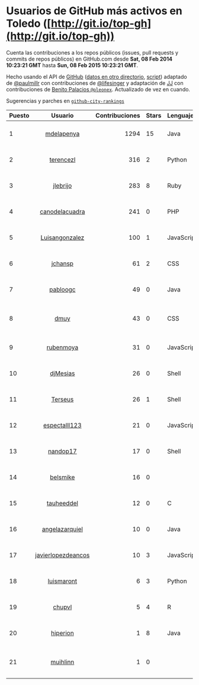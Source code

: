 # Usuarios de GitHub más activos en Toledo ([http://git.io/top-gh](http://git.io/top-gh))



  Cuenta las contribuciones a los repos públicos (issues, pull requests y commits de repos públicos) en GitHub.com desde  **Sat, 08 Feb 2014 10:23:21 GMT** hasta **Sun, 08 Feb 2015 10:23:21 GMT**.

  Hecho usando el API de [GitHub](http://github.com) ([datos en otro directorio](https://github.com/JJ/top-github-users-data/tree/master/data), [script](https://github.com/JJ/top-github-users)) adaptado de [@paulmillr](https://github.com/paulmillr) con contribuciones de [@lifesinger](https://github.com/lifesinger) y adaptación de [JJ](http://jj.github.io) con contribuciones de [Benito Palacios `@pleonex`](http://github.com/pleonex). Actualizado de vez en cuando. 

  Sugerencias y parches en [`github-city-rankings`](http://github.com/JJ/github-city-rankings)


| Puesto   |      Usuario      |  Contribuciones | Stars | Lenguajes   |      Lugar      |  Avatar |
|----------|:-----------------:|----------------:|-------|-------------|:---------------:|---------|
| 1 | [mdelapenya](https://github.com/mdelapenya) | 1294 | 15 | Java | Madrid o Toledo | <img src='https://avatars0.githubusercontent.com/u/951580?v=3&s=64' width='64' height='64' title='Manuel de la Peña'> |
| 2 | [terencezl](https://github.com/terencezl) | 316 | 2 | Python | Toledo | <img src='https://avatars3.githubusercontent.com/u/3190888?v=3&s=64' width='64' height='64' title='Terence Z. Lew'> |
| 3 | [jlebrijo](https://github.com/jlebrijo) | 283 | 8 | Ruby | Toledo | <img src='https://avatars0.githubusercontent.com/u/553507?v=3&s=64' width='64' height='64' title='Juan Lebrijo'> |
| 4 | [canodelacuadra](https://github.com/canodelacuadra) | 241 | 0 | PHP | Toledo, Spain | <img src='https://avatars1.githubusercontent.com/u/5006582?v=3&s=64' width='64' height='64' title='José Antonio Cano'> |
| 5 | [Luisangonzalez](https://github.com/Luisangonzalez) | 100 | 1 | JavaScript | Toledo, Spain | <img src='https://avatars1.githubusercontent.com/u/1648046?v=3&s=64' width='64' height='64' title='Luis Antonio González Martín'> |
| 6 | [jchansp](https://github.com/jchansp) | 61 | 2 | CSS | Toledo, Spain | <img src='https://avatars1.githubusercontent.com/u/593039?v=3&s=64' width='64' height='64' title='Jesús Muela'> |
| 7 | [pabloogc](https://github.com/pabloogc) | 49 | 0 | Java | Toledo, Spain | <img src='https://avatars2.githubusercontent.com/u/1131305?v=3&s=64' width='64' height='64' title='Pablo Orgaz'> |
| 8 | [dmuy](https://github.com/dmuy) | 43 | 0 | CSS | DAS, Toledo City, Cebu | <img src='https://avatars3.githubusercontent.com/u/8830886?v=3&s=64' width='64' height='64' title='Dionlee Uy'> |
| 9 | [rubenmoya](https://github.com/rubenmoya) | 31 | 0 | JavaScript | Toledo, España | <img src='https://avatars3.githubusercontent.com/u/905225?v=3&s=64' width='64' height='64' title='Rubén Moya Rodríguez'> |
| 10 | [djMesias](https://github.com/djMesias) | 26 | 0 | Shell | Toledo, Spain | <img src='https://avatars2.githubusercontent.com/u/1057831?v=3&s=64' width='64' height='64' title='djMesias'> |
| 11 | [Terseus](https://github.com/Terseus) | 26 | 1 | Shell | Toledo, España | <img src='https://avatars1.githubusercontent.com/u/1707139?v=3&s=64' width='64' height='64' title='David Caro'> |
| 12 | [espectalll123](https://github.com/espectalll123) | 21 | 0 | JavaScript | Toledo, Spain | <img src='https://avatars2.githubusercontent.com/u/2456419?v=3&s=64' width='64' height='64' title='Francisco Gómez García'> |
| 13 | [nandop17](https://github.com/nandop17) | 17 | 0 | Shell | Toledo (Spain) | <img src='https://avatars1.githubusercontent.com/u/6423879?v=3&s=64' width='64' height='64' title='Fernando Illán'> |
| 14 | [belsmike](https://github.com/belsmike) | 16 | 0 |  | Camarena (Toledo) | <img src='https://avatars1.githubusercontent.com/u/6432534?v=3&s=64' width='64' height='64' title='Rafael García Álvarez'> |
| 15 | [tauheeddel](https://github.com/tauheeddel) | 12 | 0 | C | Toledo | <img src='https://avatars0.githubusercontent.com/u/5762366?v=3&s=64' width='64' height='64' title='Tauheed Khan Mohd'> |
| 16 | [angelazarquiel](https://github.com/angelazarquiel) | 10 | 0 | Java | Toledo. Spain. | <img src='https://avatars3.githubusercontent.com/u/5631864?v=3&s=64' width='64' height='64' title='Angel Martínez'> |
| 17 | [javierlopezdeancos](https://github.com/javierlopezdeancos) | 10 | 3 | JavaScript | Toledo | <img src='https://avatars1.githubusercontent.com/u/1202463?v=3&s=64' width='64' height='64' title='Javier'> |
| 18 | [luismaront](https://github.com/luismaront) | 6 | 3 | Python | Toledo (Spain) | <img src='https://avatars0.githubusercontent.com/u/5930419?v=3&s=64' width='64' height='64' title='Luis Martínez Ontalba'> |
| 19 | [chupvl](https://github.com/chupvl) | 5 | 4 | R | Toledo, Spain | <img src='https://avatars2.githubusercontent.com/u/46748?v=3&s=64' width='64' height='64' title='Vladimir'> |
| 20 | [hiperion](https://github.com/hiperion) | 1 | 8 | Java | Toledo, Spain | <img src='https://avatars2.githubusercontent.com/u/360124?v=3&s=64' width='64' height='64' title='Andrés Cerezo'> |
| 21 | [muihlinn](https://github.com/muihlinn) | 1 | 0 |  | Olias del Rey, Toledo. Spain | <img src='https://avatars1.githubusercontent.com/u/7160350?v=3&s=64' width='64' height='64' title='Luis Miguel Castañeda'> |
